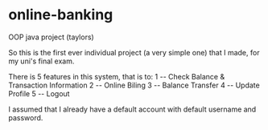 # online-banking
OOP java project (taylors)

So this is the first ever individual project (a very simple one) that I made, for my uni's final exam.

There is 5 features in this system, that is to:
  1 -- Check Balance & Transaction Information
  2 -- Online Biling
  3 -- Balance Transfer
  4 -- Update Profile
  5 -- Logout
  
I assumed that I already have a default account with default username and password.

 



